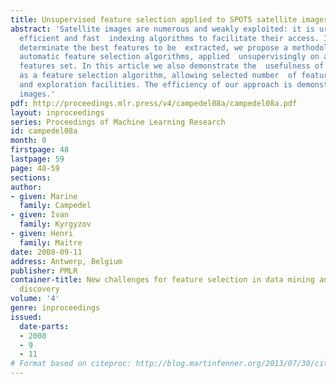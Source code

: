 ```yaml
---
title: Unsupervised feature selection applied to SPOT5 satellite images indexing
abstract: 'Satellite images are numerous and weakly exploited: it is urgent to develop
  efficient and fast  indexing algorithms to facilitate their access. In order to
  determinate the best features to be  extracted, we propose a methodology based on
  automatic feature selection algorithms, applied  unsupervisingly on a strongly redundant
  features set. In this article we also demonstrate the  usefulness of consensus clustering
  as a feature selection algorithm, allowing selected number  of features estimation
  and exploration facilities. The efficiency of our approach is demonstrated on SPOT5
  images.'
pdf: http://proceedings.mlr.press/v4/campedel08a/campedel08a.pdf
layout: inproceedings
series: Proceedings of Machine Learning Research
id: campedel08a
month: 0
firstpage: 48
lastpage: 59
page: 48-59
sections: 
author:
- given: Marine
  family: Campedel
- given: Ivan
  family: Kyrgyzov
- given: Henri
  family: Maitre
date: 2008-09-11
address: Antwerp, Belgium
publisher: PMLR
container-title: New challenges for feature selection in data mining and knowledge
  discovery
volume: '4'
genre: inproceedings
issued:
  date-parts:
  - 2008
  - 9
  - 11
# Format based on citeproc: http://blog.martinfenner.org/2013/07/30/citeproc-yaml-for-bibliographies/
---
```

